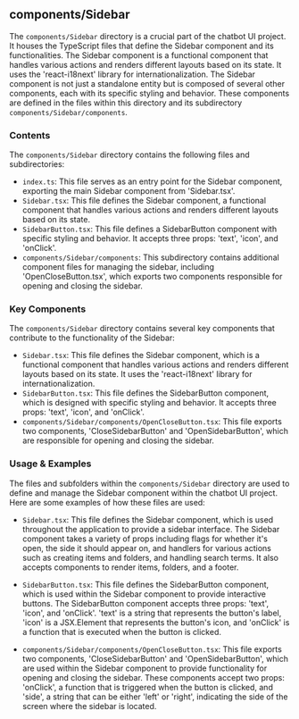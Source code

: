 
## components/Sidebar

The `components/Sidebar` directory is a crucial part of the chatbot UI project. It houses the TypeScript files that define the Sidebar component and its functionalities. The Sidebar component is a functional component that handles various actions and renders different layouts based on its state. It uses the 'react-i18next' library for internationalization. The Sidebar component is not just a standalone entity but is composed of several other components, each with its specific styling and behavior. These components are defined in the files within this directory and its subdirectory `components/Sidebar/components`.

### Contents

The `components/Sidebar` directory contains the following files and subdirectories:

- `index.ts`: This file serves as an entry point for the Sidebar component, exporting the main Sidebar component from 'Sidebar.tsx'.
- `Sidebar.tsx`: This file defines the Sidebar component, a functional component that handles various actions and renders different layouts based on its state.
- `SidebarButton.tsx`: This file defines a SidebarButton component with specific styling and behavior. It accepts three props: 'text', 'icon', and 'onClick'.
- `components/Sidebar/components`: This subdirectory contains additional component files for managing the sidebar, including 'OpenCloseButton.tsx', which exports two components responsible for opening and closing the sidebar.

### Key Components

The `components/Sidebar` directory contains several key components that contribute to the functionality of the Sidebar:

- `Sidebar.tsx`: This file defines the Sidebar component, which is a functional component that handles various actions and renders different layouts based on its state. It uses the 'react-i18next' library for internationalization.
- `SidebarButton.tsx`: This file defines the SidebarButton component, which is designed with specific styling and behavior. It accepts three props: 'text', 'icon', and 'onClick'.
- `components/Sidebar/components/OpenCloseButton.tsx`: This file exports two components, 'CloseSidebarButton' and 'OpenSidebarButton', which are responsible for opening and closing the sidebar.

### Usage & Examples

The files and subfolders within the `components/Sidebar` directory are used to define and manage the Sidebar component within the chatbot UI project. Here are some examples of how these files are used:

- `Sidebar.tsx`: This file defines the Sidebar component, which is used throughout the application to provide a sidebar interface. The Sidebar component takes a variety of props including flags for whether it's open, the side it should appear on, and handlers for various actions such as creating items and folders, and handling search terms. It also accepts components to render items, folders, and a footer.

- `SidebarButton.tsx`: This file defines the SidebarButton component, which is used within the Sidebar component to provide interactive buttons. The SidebarButton component accepts three props: 'text', 'icon', and 'onClick'. 'text' is a string that represents the button's label, 'icon' is a JSX.Element that represents the button's icon, and 'onClick' is a function that is executed when the button is clicked.

- `components/Sidebar/components/OpenCloseButton.tsx`: This file exports two components, 'CloseSidebarButton' and 'OpenSidebarButton', which are used within the Sidebar component to provide functionality for opening and closing the sidebar. These components accept two props: 'onClick', a function that is triggered when the button is clicked, and 'side', a string that can be either 'left' or 'right', indicating the side of the screen where the sidebar is located.
